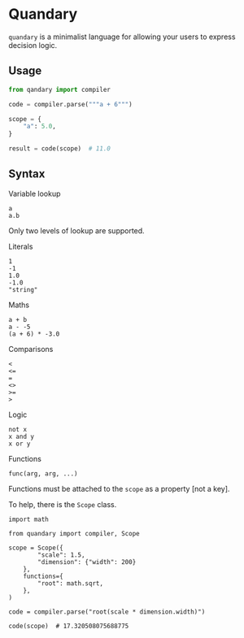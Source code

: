 # Quandary

`quandary` is a minimalist language for allowing your users to express decision logic.

## Usage

```py
from qandary import compiler

code = compiler.parse("""a + 6""")

scope = {
    "a": 5.0,
}

result = code(scope)  # 11.0
```

## Syntax

Variable lookup

    a
    a.b

Only two levels of lookup are supported.

Literals

    1
    -1
    1.0
    -1.0
    "string"

Maths

    a + b
    a - -5
    (a + 6) * -3.0

Comparisons

    <
    <=
    =
    <>
    >=
    >

Logic

    not x
    x and y
    x or y

Functions

    func(arg, arg, ...)

Functions must be attached to the `scope` as a property [not a key].

To help, there is the `Scope` class.

    import math

    from quandary import compiler, Scope

    scope = Scope({
            "scale": 1.5,
            "dimension": {"width": 200}
        },
        functions={
            "root": math.sqrt,
        },
    )

    code = compiler.parse("root(scale * dimension.width)")

    code(scope)  # 17.320508075688775
